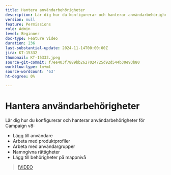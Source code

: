 ```yaml
---
title: Hantera användarbehörigheter
description: Lär dig hur du konfigurerar och hanterar användarbehörigheter för Campaign v8. Lägg till användare, arbeta med produktprofiler, användargrupper och namngivna behörigheter. Lägg till behörigheter på mappnivå.
version: null
feature: Permissions
role: Admin
level: Beginner
doc-type: Feature Video
duration: 236
last-substantial-update: 2024-11-14T00:00:00Z
jira: KT-15332
thumbnail: KT-15332.jpeg
source-git-commit: f7ee403f7889bb2627024725d92d544b30e93b80
workflow-type: tm+mt
source-wordcount: '63'
ht-degree: 0%

---
```



# Hantera användarbehörigheter

Lär dig hur du konfigurerar och hanterar användarbehörigheter för Campaign v8:

* Lägg till användare
* Arbeta med produktprofiler
* Arbeta med användargrupper
* Namngivna rättigheter
* Lägg till behörigheter på mappnivå

>[!VIDEO](https://video.tv.adobe.com/v/3438198/?learn=on)
